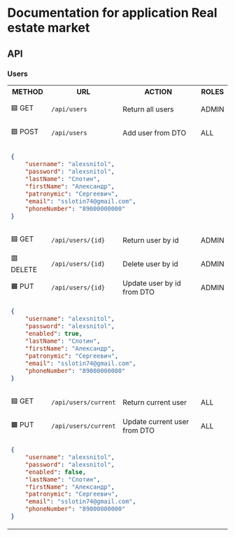 # Documentation for application Real estate market
## API
### Users

<table>

<tr>
    <th>METHOD</th>
    <th>URL</th>
    <th>ACTION</th>
    <th>ROLES</th>
</tr>


<tr>
<td>🟦 GET</td>
<td>

`/api/users`
</td>
<td>Return all users</td>
<td>ADMIN</td>
</tr>


<tr>
<td>🟩 POST</td>
<td>

`/api/users`
</td>
<td>Add user from DTO</td>
<td>ALL</td>
</tr>


<tr>
<td colspan="4">

```json
{
    "username": "alexsnitol",
    "password": "alexsnitol",
    "lastName": "Слотин",
    "firstName": "Александр",
    "patronymic": "Сергеевич",
    "email": "sslotin74@gmail.com",
    "phoneNumber": "89000000000"
}
```
</td>
</tr>


<tr>
<td>🟦 GET</td>
<td>

`/api/users/{id}`
</td>
<td>Return user by id</td>
<td>ADMIN</td>
</tr>


<tr>
<td>🟥 DELETE</td>
<td>

`/api/users/{id}`
</td>
<td>Delete user by id</td>
<td>ADMIN</td>
</tr>


<tr>
<td>🟧 PUT</td>
<td>

`/api/users/{id}`
</td>
<td>Update user by id from DTO</td>
<td>ADMIN</td>
</tr>


<tr>
<td colspan="4">

```json
{
    "username": "alexsnitol",
    "password": "alexsnitol",
    "enabled": true,
    "lastName": "Слотин",
    "firstName": "Александр",
    "patronymic": "Сергеевич",
    "email": "sslotin74@gmail.com",
    "phoneNumber": "89000000000"
}
```
</td>
</tr>


<tr>
<td>🟦 GET</td>
<td>

`/api/users/current`
</td>
<td>Return current user</td>
<td>ALL</td>
</tr>


<tr>
<td>🟧 PUT</td>
<td>

`/api/users/current`
</td>
<td>Update current user from DTO</td>
<td>ALL</td>
</tr>


<tr>
<td colspan="4">

```json
{
    "username": "alexsnitol",
    "password": "alexsnitol",
    "enabled": false,
    "lastName": "Слотин",
    "firstName": "Александр",
    "patronymic": "Сергеевич",
    "email": "sslotin74@gmail.com",
    "phoneNumber": "89000000000"
}
```
</td>
</tr>


</table>

